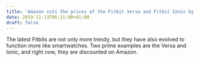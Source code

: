 ```yaml
---
title: 'Amazon cuts the prices of the Fitbit Versa and Fitbit Ionic by up to $61'
date: 2019-11-13T06:21:00+01:00
draft: false
---
```


The latest Fitbits are not only more trendy, but they have also evolved to function more like smartwatches. Two prime examples are the Versa and Ionic, and right now, they are discounted on Amazon.